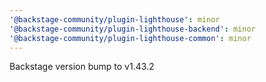 ```yaml
---
'@backstage-community/plugin-lighthouse': minor
'@backstage-community/plugin-lighthouse-backend': minor
'@backstage-community/plugin-lighthouse-common': minor
---
```


Backstage version bump to v1.43.2
